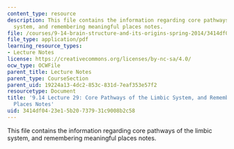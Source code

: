 ```yaml
---
content_type: resource
description: This file contains the information regarding core pathways of the limbic
  system, and remembering meaningful places notes.
file: /courses/9-14-brain-structure-and-its-origins-spring-2014/3414df0423e15b20737931c9008b2c58_MIT9_14S14_Lecture29.pdf
file_type: application/pdf
learning_resource_types:
- Lecture Notes
license: https://creativecommons.org/licenses/by-nc-sa/4.0/
ocw_type: OCWFile
parent_title: Lecture Notes
parent_type: CourseSection
parent_uid: 19224a13-4dc2-853c-831d-7eaf353e57f2
resourcetype: Document
title: '9.14 Lecture 29: Core Pathways of the Limbic System, and Remembering Meaningful
  Places Notes'
uid: 3414df04-23e1-5b20-7379-31c9008b2c58
---
```

This file contains the information regarding core pathways of the limbic system, and remembering meaningful places notes.